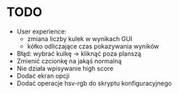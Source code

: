 TODO
====
- User experience:
    - zmiana liczby kulek w wynikach GUI
    - kółko odliczające czas pokazywania wyników
- Błąd: wybrać kulkę -> kliknąć poza planszą
- Zmienić czcionkę na jakąś normalną
- Nie działa wpisywanie high score
- Dodać ekran opcji
- Dodać operacje hsv-rgb do skryptu konfiguracyjnego

